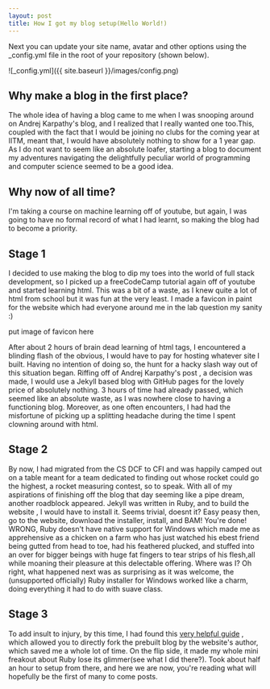 ```yaml
---
layout: post
title: How I got my blog setup(Hello World!)
---
```


Next you can update your site name, avatar and other options using the _config.yml file in the root of your repository (shown below).

![_config.yml]({{ site.baseurl }}/images/config.png)

## Why make a blog in the first place?
The whole idea of having a blog came to me when I was snooping around on Andrej Karpathy's blog, and I realized that I really wanted one too.This, coupled with the fact that I would be joining no clubs for the coming year at IITM, meant that, I would have absolutely nothing to show for a 1 year gap. As I do not want to seem like an absolute loafer, starting a blog to document my adventures navigating the delightfully peculiar world of programming and computer science seemed to be a good idea.

## Why now of all time?
I'm taking a course on machine learning off of youtube, but again, I was going to have no formal record of what I had learnt, so making the blog had to become a priority.

## Stage 1 
I decided to use making the blog to dip my toes into the world of full stack development, so I picked up a freeCodeCamp tutorial again off of youtube and started learning html. This was a bit of a waste, as I knew quite a lot of html from school but it was fun at the very least. I made a favicon in paint for the website which had everyone around me in the lab question my sanity :)

put image of favicon here

After about 2 hours of brain dead learning of html tags, I encountered a blinding flash of the obvious, I would have to pay for hosting whatever site I built. Having no intention of doing so, the hunt for a hacky slash way out of this situation began. Riffing off of Andrej Karpathy's post , a decision was made, I would use a Jekyll based blog with GitHub pages for the lovely price of absolutely nothing. 3 hours of time had already passed, which seemed like an absolute waste, as I was nowhere close to having a functioning blog. Moreover, as one often encounters, I had had the misfortune of picking up a splitting headache during the time I spent clowning around with html.

## Stage 2
By now, I had migrated from the CS DCF to CFI and was happily camped out on a table meant for a team dedicated to finding out whose rocket could go the highest, a rocket measuring contest, so to speak. With all of my aspirations of finishing off the blog that day seeming like a pipe dream, another roadblock appeared. Jekyll was written in Ruby, and to build the website , I would have to install it. Seems trivial, doesnt it? Easy peasy then, go to the website, download the installer, install, and BAM! You're done! WRONG, Ruby doesn't have native support for Windows which made me as apprehensive as a chicken on a farm who has just watched his ebest friend being gutted from head to toe, had his feathered plucked, and stuffed into an over for bigger beings with huge fat fingers to tear strips of his flesh,all while moaning their pleasure at this delectable offering.
Where was I? Oh right, what happened next was as surprising as it was welcome, the (unsupported officially) Ruby installer for Windows worked like a charm, doing everything it had to do with suave class.

## Stage 3
To add insult to injury, by this time, I had found this [very helpful guide](https://www.smashingmagazine.com/2014/08/build-blog-jekyll-github-pages/ "Guide on how to quickly start your own blog") , which allowed you to directly fork the prebuilt blog by the website's author, which saved me a whole lot of time. On the flip side, it made my whole mini freakout about Ruby lose its glimmer(see what I did there?). Took about half an hour to setup from there, and here we are now, you're reading what will hopefully be the first of many to come posts. 


